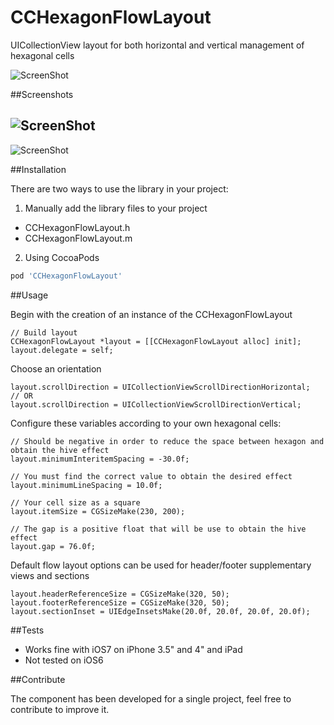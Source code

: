 CCHexagonFlowLayout
===================

UICollectionView layout for both horizontal and vertical management of hexagonal cells

![ScreenShot](https://raw.github.com/cyrilchandelier/CCHexagonFlowLayout/master/Assets/CCHexagonFlowLayout.gif)

##Screenshots

![ScreenShot](https://raw.github.com/cyrilchandelier/CCHexagonFlowLayout/master/Assets/vertical.png)
 - 
![ScreenShot](https://raw.github.com/cyrilchandelier/CCHexagonFlowLayout/master/Assets/horizontal.png)

##Installation

There are two ways to use the library in your project:

1) Manually add the library files to your project

- CCHexagonFlowLayout.h
- CCHexagonFlowLayout.m

2) Using CocoaPods

```Ruby
pod 'CCHexagonFlowLayout'
```

##Usage

Begin with the creation of an instance of the CCHexagonFlowLayout

```
// Build layout
CCHexagonFlowLayout *layout = [[CCHexagonFlowLayout alloc] init];
layout.delegate = self;
```

Choose an orientation
```
layout.scrollDirection = UICollectionViewScrollDirectionHorizontal;
// OR
layout.scrollDirection = UICollectionViewScrollDirectionVertical;
```

Configure these variables according to your own hexagonal cells:
```
// Should be negative in order to reduce the space between hexagon and obtain the hive effect
layout.minimumInteritemSpacing = -30.0f;

// You must find the correct value to obtain the desired effect
layout.minimumLineSpacing = 10.0f;

// Your cell size as a square
layout.itemSize = CGSizeMake(230, 200);

// The gap is a positive float that will be use to obtain the hive effect
layout.gap = 76.0f;
```

Default flow layout options can be used for header/footer supplementary views and sections
```
layout.headerReferenceSize = CGSizeMake(320, 50);
layout.footerReferenceSize = CGSizeMake(320, 50);
layout.sectionInset = UIEdgeInsetsMake(20.0f, 20.0f, 20.0f, 20.0f);
```

##Tests

- Works fine with iOS7 on iPhone 3.5" and 4" and iPad
- Not tested on iOS6

##Contribute

The component has been developed for a single project, feel free to contribute to improve it.
